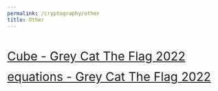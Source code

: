 ```yaml
---
permalink: /cryptography/other
title: Other
---
```


<br>

<span style="font-size:2em;">   [Cube - Grey Cat The Flag 2022](/cryptography/other/cube-greyCTF-2022)       </span> <br>

<span style="font-size:2em;">   [equations - Grey Cat The Flag 2022](/cryptography/other/equations-greyCTF-2022)       </span> <br>
